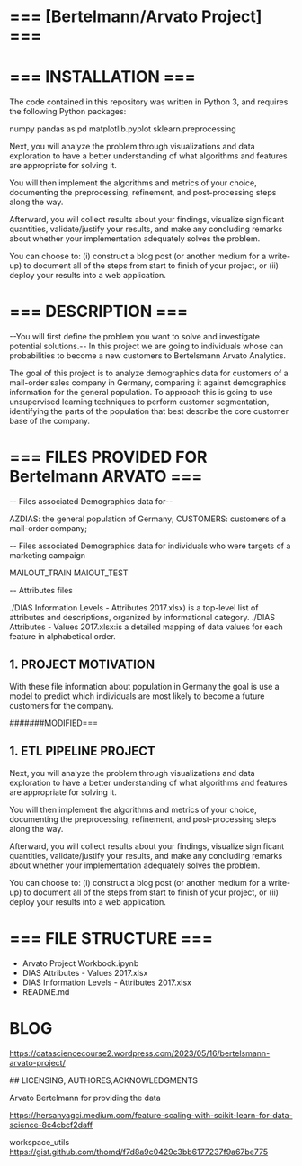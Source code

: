 # === [Bertelmann/Arvato  Project] ===


# === INSTALLATION ===
The code contained in this repository was written in Python 3, and requires the following Python packages: 

numpy 
pandas as pd
matplotlib.pyplot 
sklearn.preprocessing





Next, you will analyze the problem through visualizations and data exploration to have a better understanding of what algorithms and features are appropriate for solving it.

You will then implement the algorithms and metrics of your choice, documenting the preprocessing, refinement, and post-processing steps along the way.

Afterward, you will collect results about your findings, visualize significant quantities, validate/justify your results, and make any concluding remarks about whether your implementation adequately solves the problem.

You can choose to: (i) construct a blog post (or another medium for a write-up) to document all of the steps from start to finish of your project, or (ii) deploy your results into a web application.


# === DESCRIPTION ===

--You will first define the problem you want to solve and investigate potential solutions.--
In this project we are going to  individuals whose can probabilities to become a new customers to  Bertelsmann Arvato Analytics. 


The goal of this project is to analyze demographics data for customers of a mail-order sales company in Germany, comparing it against demographics information for the general population. To approach this  is going to use  unsupervised learning techniques to perform customer segmentation, identifying the parts of the population that best describe the core customer base of the company. 


# === FILES PROVIDED FOR Bertelmann ARVATO ===

-- Files associated Demographics data  for--



AZDIAS:          the general population of Germany; 
CUSTOMERS:        customers of a mail-order company; 

-- Files associated Demographics data for individuals who were targets of a marketing campaign

MAILOUT_TRAIN
MAIOUT_TEST 

--  Attributes files

./DIAS Information Levels - Attributes 2017.xlsx) is a top-level list of attributes and descriptions, organized by informational category.
./DIAS Attributes - Values 2017.xlsx:is a detailed mapping of data values for each feature in alphabetical order.



## 1. PROJECT MOTIVATION

With these file information about population in Germany the goal is use a model to predict which individuals are most likely to become a future customers for the company.


#######MODIFIED===
## 1. ETL PIPELINE PROJECT 


Next, you will analyze the problem through visualizations and data exploration to have a better understanding of what algorithms and features are appropriate for solving it.

You will then implement the algorithms and metrics of your choice, documenting the preprocessing, refinement, and post-processing steps along the way.

Afterward, you will collect results about your findings, visualize significant quantities, validate/justify your results, and make any concluding remarks about whether your implementation adequately solves the problem.


You can choose to: (i) construct a blog post (or another medium for a write-up) to document all of the steps from start to finish of your project, or (ii) deploy your results into a web application.



# === FILE STRUCTURE ===


- Arvato Project Workbook.ipynb
- DIAS Attributes - Values 2017.xlsx
- DIAS Information Levels - Attributes 2017.xlsx
- README.md




# BLOG

https://datasciencecourse2.wordpress.com/2023/05/16/bertelsmann-arvato-project/

## LICENSING, AUTHORES,ACKNOWLEDGMENTS

Arvato Bertelmann for providing the data

https://hersanyagci.medium.com/feature-scaling-with-scikit-learn-for-data-science-8c4cbcf2daff

workspace_utils
https://gist.github.com/thomd/f7d8a9c0429c3bb6177237f9a67be775


